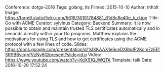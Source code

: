 Conference: dotgo-2016
Tags: golang, tls
Filmed: 2015-10-10
Author: mholt
Image: https://farm6.staticflickr.com/5619/30191784881_61d8c8e40e_k_d.jpg
Title: Go with ACME
Curator: sylvinus
Category: Backend
Summary: It is now possible to obtain and maintain trusted TLS certificates automatically and in seconds directly within your Go programs. Matthew explains the motivations for using TLS and how to get certificates using the ACME protocol with a few lines of code.
Slides: https://docs.google.com/presentation/d/1slXKAAX1e6ceDX9bdP2Kcm7zEEfSK9B6vcqpfVzNv6Q/present?slide=id.p
Video: https://www.youtube.com/watch?v=KdX51QJWQTA
Template: talk
Date: 2016-10-20 17:52:24